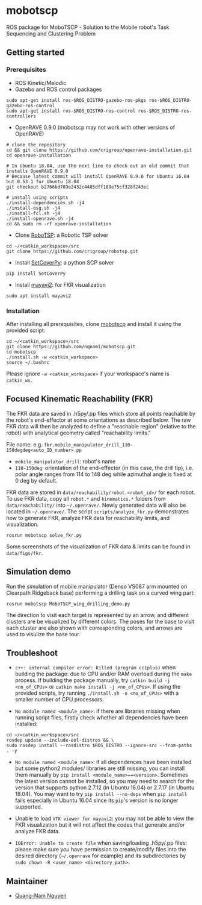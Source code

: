 # mobotscp
ROS package for MoboTSCP - Solution to the Mobile robot's Task Sequencing and Clustering Problem


## Getting started
### Prerequisites
* ROS Kinetic/Melodic
* Gazebo and ROS control packages
```
sudo apt-get install ros-$ROS_DISTRO-gazebo-ros-pkgs ros-$ROS_DISTRO-gazebo-ros-control
sudo apt-get install ros-$ROS_DISTRO-ros-control ros-$ROS_DISTRO-ros-controllers
```
* OpenRAVE 0.9.0 (mobotscp may not work with other versions of OpenRAVE)
```
# clone the repository
cd && git clone https://github.com/crigroup/openrave-installation.git
cd openrave-installation

# In Ubuntu 18.04, use the next line to check out an old commit that installs OpenRAVE 0.9.0
# Because latest commit will install OpenRAVE 0.9.0 for Ubuntu 16.04 but 0.53.1 for Ubuntu 18.04
git checkout b2766bd789e2432c4485dff189e75cf328f243ec

# install using scripts
./install-dependencies.sh -j4
./install-osg.sh -j4
./install-fcl.sh -j4
./install-openrave.sh -j4
cd && sudo rm -rf openrave-installation
```
* Clone [RoboTSP](https://github.com/crigroup/robotsp.git): a Robotic TSP solver
```
cd ~/<catkin_workspace>/src
git clone https://github.com/crigroup/robotsp.git
```
* Install [SetCoverPy](https://github.com/guangtunbenzhu/SetCoverPy): a python SCP solver
```
pip install SetCoverPy
```
* Install [mayavi2](https://docs.enthought.com/mayavi/mayavi/overview.html): for FKR visualization
```
sudo apt install mayavi2
```

### Installation
After installing all prerequisites, clone [mobotscp](https://github.com/nqnam1/mobotscp.git) 
and install it using the provided script: 
```
cd ~/<catkin_workspace>/src
git clone https://github.com/nqnam1/mobotscp.git
cd mobotscp
./install.sh -w <catkin_workspace>
source ~/.bashrc
```
Please ignore `-w <catkin_workspace>` if your workspace's name is `catkin_ws`.


## Focused Kinematic Reachability (FKR)
The FKR data are saved in .h5py/.pp files which store all points reachable by the robot's end-effector 
at some orientations as described below. The raw FKR data will then be analyzed to define a "reachable 
region" (relative to the robot) with analytical geometry called "reachability limits." 

File name: e.g. `fkr.mobile_manipulator_drill_110-150degdeg<auto_ID_number>.pp`
* `mobile_manipulator_drill`: robot's name
* `110-150deg`: orientation of the end-effector (in this case, the drill tip), i.e. polar angle 
ranges from 114 to 148 deg while azimuthal angle is fixed at 0 deg by default.

FKR data are stored in `data/reachability/robot.<robot_id>/` for each robot. To use FKR data, 
copy all `robot.*` and `kinematics.*` folders from `data/reachability/` into `~/.openrave/`. 
Newly generated data will also be located in `~/.openrave/`. The script `scripts/analyze_fkr.py` 
demonstrates how to generate FKR, analyze FKR data for reachability limits, and visualization.
```
rosrun mobotscp solve_fkr.py
```
Some screenshots of the visualization of FKR data & limits can be found in `data/figs/fkr`.


## Simulation demo
Run the simulation of mobile manipulator (Denso VS087 arm mounted on Clearpath Ridgeback base) 
performing a drilling task on a curved wing part:
```
rosrun mobotscp MoboTSCP_wing_drilling_demo.py
```
The direction to visit each target is represented by an arrow, and different clusters are be 
visualized by different colors. The poses for the base to visit each cluster are also shown 
with corresponding colors, and arrows are used to visulize the base tour.


## Troubleshoot
* `c++: internal compiler error: Killed (program cc1plus)` when building the package: due to CPU 
and/or RAM overload during the `make` process. If building the package manually, try 
`catkin build -j <no_of_CPUs>` or `catkin make install -j <no_of_CPUs>`. If using the provided 
scripts, try running `./install.sh -n <no_of_CPUs>` with a smaller number of CPU processors. 

* `No module named <module_name>`: if there are libraries missing when running script files, 
firstly check whether all dependencies have been installed:
```
cd ~/<catkin_workspace>/src
rosdep update --include-eol-distros && \
sudo rosdep install --rosdistro $ROS_DISTRO --ignore-src --from-paths . -y
```

* `No module named <module_name>`: if all dependences have been installed but some python2 modules/
libraries are still missing, you can install them manually by `pip install <module_name>==<version>`. 
Sometimes the latest version cannot be installed, so you may need to search for the version that supports 
python 2.7.12 (in Ubuntu 16.04) or 2.7.17 (in Ubuntu 18.04). You may want to try `pip install --no-deps` 
when `pip install` fails especially in Ubuntu 16.04 since its `pip`'s version is no longer supported.

* Unable to load `VTK viewer for mayavi2`: you may not be able to view the FKR visualization 
but it will not affect the codes that generate and/or analyze FKR data.

* `IOError: Unable to create file` when saving/loading .h5py/.pp files: please make sure you 
have permission to create/modify files into the desired directory (`~/.openrave` for example) 
and its subdirectories by `sudo chown -R <user_name> <directory_path>`.


## Maintainer
* [Quang-Nam Nguyen](mailto:quangnam.nguyen@ntu.edu.sg)
